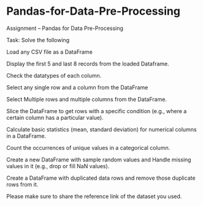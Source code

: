 # Pandas-for-Data-Pre-Processing
Assignment – Pandas for Data Pre-Processing 

 

 

Task: Solve the following 

 

Load any CSV file as a DataFrame 

Display the first 5 and last 8 records from the loaded Dataframe. 

Check the datatypes of each column. 

Select any single row and a column from the DataFrame 

Select Multiple rows and multiple columns from the DataFrame. 

Slice the DataFrame to get rows with a specific condition (e.g., where a certain column has a particular value). 

Calculate basic statistics (mean, standard deviation) for numerical columns in a DataFrame. 

Count the occurrences of unique values in a categorical column. 

Create a new DataFrame with sample random values and Handle missing values in it (e.g., drop or fill NaN values). 

Create a DataFrame with duplicated data rows and remove those duplicate rows from it. 

Please make sure to share the reference link of the dataset you used. 
